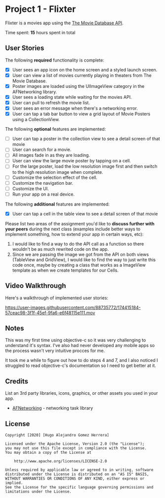# Project 1 - Flixter

Flixter is a movies app using the [The Movie Database API](http://docs.themoviedb.apiary.io/#).

Time spent: **15** hours spent in total

## User Stories

The following **required** functionality is complete:

- [x] User sees an app icon on the home screen and a styled launch screen.
- [x] User can view a list of movies currently playing in theaters from The Movie Database.
- [x] Poster images are loaded using the UIImageView category in the AFNetworking library.
- [x] User sees a loading state while waiting for the movies API.
- [x] User can pull to refresh the movie list.
- [x] User sees an error message when there's a networking error.
- [x] User can tap a tab bar button to view a grid layout of Movie Posters using a CollectionView.

The following **optional** features are implemented:

- [ ] User can tap a poster in the collection view to see a detail screen of that movie
- [ ] User can search for a movie.
- [ ] All images fade in as they are loading.
- [ ] User can view the large movie poster by tapping on a cell.
- [ ] For the large poster, load the low resolution image first and then switch to the high resolution image when complete.
- [ ] Customize the selection effect of the cell.
- [ ] Customize the navigation bar.
- [ ] Customize the UI.
- [ ] Run your app on a real device.

The following **additional** features are implemented:

- [x]  User can tap a cell in the table view to see a detail screen of that movie


Please list two areas of the assignment you'd like to **discuss further with your peers** during the next class (examples include better ways to implement something, how to extend your app in certain ways, etc):

1. I would like to find a way to do the API call as a function so there wouldn't be as much rewrited code on the app.
2. Since we are passing the image we got from the API on both views (TableView and GridView), I would like to find the way to just write this code once, maybe by creating a class that works as a ImageView template as when we create templates for our Cells.


## Video Walkthrough

Here's a walkthrough of implemented user stories:

https://user-images.githubusercontent.com/88735772/174415184-57ceac98-3f1f-45ef-9fa6-e6f48115e111.mov


## Notes

This was my first time using objective-c so it was very challenging to understand it's syntax. I've also had never developed any mobile apps so the process wasn't very intuitive procces for me. 

It took me a while to figure out how to do steps 4 and 7, and I also noticed I struggled to read objective-c's documentation so I need to get better at it. 

## Credits

List an 3rd party libraries, icons, graphics, or other assets you used in your app.

- [AFNetworking](https://github.com/AFNetworking/AFNetworking) - networking task library

## License

    Copyright [2020] [Hugo Alejandro Gomez Herrera]

    Licensed under the Apache License, Version 2.0 (the "License");
    you may not use this file except in compliance with the License.
    You may obtain a copy of the License at

        http://www.apache.org/licenses/LICENSE-2.0

    Unless required by applicable law or agreed to in writing, software
    distributed under the License is distributed on an "AS IS" BASIS,
    WITHOUT WARRANTIES OR CONDITIONS OF ANY KIND, either express or implied.
    See the License for the specific language governing permissions and
    limitations under the License.
